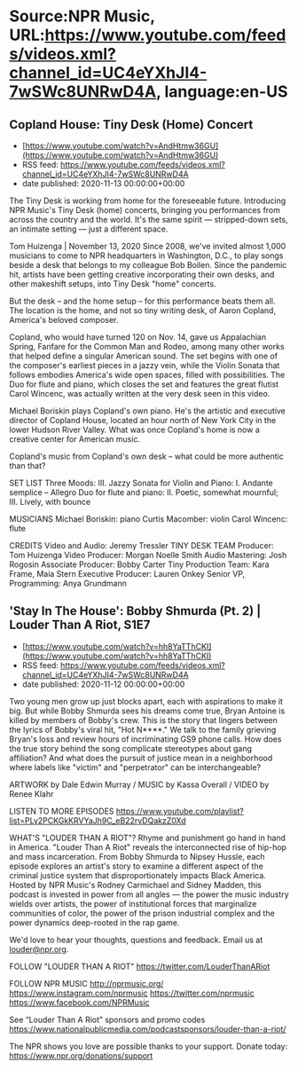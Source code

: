 # Source:NPR Music, URL:https://www.youtube.com/feeds/videos.xml?channel_id=UC4eYXhJI4-7wSWc8UNRwD4A, language:en-US

## Copland House: Tiny Desk (Home) Concert
 - [https://www.youtube.com/watch?v=AndHtmw36GU](https://www.youtube.com/watch?v=AndHtmw36GU)
 - RSS feed: https://www.youtube.com/feeds/videos.xml?channel_id=UC4eYXhJI4-7wSWc8UNRwD4A
 - date published: 2020-11-13 00:00:00+00:00

The Tiny Desk is working from home for the foreseeable future. Introducing NPR Music's Tiny Desk (home) concerts, bringing you performances from across the country and the world. It's the same spirit — stripped-down sets, an intimate setting — just a different space.

Tom Huizenga | November 13, 2020 
Since 2008, we've invited almost 1,000 musicians to come to NPR headquarters in Washington, D.C., to play songs beside a desk that belongs to my colleague Bob Boilen. Since the pandemic hit, artists have been getting creative incorporating their own desks, and other makeshift setups, into Tiny Desk "home" concerts.

But the desk – and the home setup – for this performance beats them all. The location is the home, and not so tiny writing desk, of Aaron Copland, America's beloved composer.

Copland, who would have turned 120 on Nov. 14, gave us Appalachian Spring, Fanfare for the Common Man and Rodeo, among many other works that helped define a singular American sound. The set begins with one of the composer's earliest pieces in a jazzy vein, while the Violin Sonata that follows embodies America's wide open spaces, filled with possibilities. The Duo for flute and piano, which closes the set and features the great flutist Carol Wincenc, was actually written at the very desk seen in this video.

Michael Boriskin plays Copland's own piano. He's the artistic and executive director of Copland House, located an hour north of New York City in the lower Hudson River Valley. What was once Copland's home is now a creative center for American music.

Copland's music from Copland's own desk – what could be more authentic than that?

SET LIST
Three Moods: III. Jazzy
Sonata for Violin and Piano: I. Andante semplice – Allegro
Duo for flute and piano: II. Poetic, somewhat mournful; III. Lively, with bounce

MUSICIANS
Michael Boriskin: piano
Curtis Macomber: violin
Carol Wincenc: flute

CREDITS
Video and Audio: Jeremy Tressler
TINY DESK TEAM
Producer: Tom Huizenga
Video Producer: Morgan Noelle Smith
Audio Mastering: Josh Rogosin
Associate Producer: Bobby Carter
Tiny Production Team: Kara Frame, Maia Stern
Executive Producer: Lauren Onkey
Senior VP, Programming: Anya Grundmann

## 'Stay In The House': Bobby Shmurda (Pt. 2) | Louder Than A Riot, S1E7
 - [https://www.youtube.com/watch?v=hh8YaTThCKI](https://www.youtube.com/watch?v=hh8YaTThCKI)
 - RSS feed: https://www.youtube.com/feeds/videos.xml?channel_id=UC4eYXhJI4-7wSWc8UNRwD4A
 - date published: 2020-11-12 00:00:00+00:00

Two young men grow up just blocks apart, each with aspirations to make it big. But while Bobby Shmurda sees his dreams come true, Bryan Antoine is killed by members of Bobby's crew. This is the story that lingers between the lyrics of Bobby's viral hit, "Hot N****." We talk to the family grieving Bryan's loss and review hours of incriminating GS9 phone calls. How does the true story behind the song complicate stereotypes about gang affiliation? And what does the pursuit of justice mean in a neighborhood where labels like "victim" and "perpetrator" can be interchangeable?

ARTWORK by Dale Edwin Murray / MUSIC by Kassa Overall / VIDEO by Renee Klahr

LISTEN TO MORE EPISODES
https://www.youtube.com/playlist?list=PLy2PCKGkKRVYaJh9C_eB22ryDQakzZ0Xd

WHAT'S "LOUDER THAN A RIOT"?
Rhyme and punishment go hand in hand in America. "Louder Than A Riot" reveals the interconnected rise of hip-hop and mass incarceration. From Bobby Shmurda to Nipsey Hussle, each episode explores an artist's story to examine a different aspect of the criminal justice system that disproportionately impacts Black America. Hosted by NPR Music's Rodney Carmichael and Sidney Madden, this podcast is invested in power from all angles — the power the music industry wields over artists, the power of institutional forces that marginalize communities of color, the power of the prison industrial complex and the power dynamics deep-rooted in the rap game.

We'd love to hear your thoughts, questions and feedback. Email us at louder@npr.org.

FOLLOW "LOUDER THAN A RIOT"
https://twitter.com/LouderThanARiot

FOLLOW NPR MUSIC
http://nprmusic.org/
https://www.instagram.com/nprmusic
https://twitter.com/nprmusic
https://www.facebook.com/NPRMusic

See “Louder Than A Riot” sponsors and promo codes
https://www.nationalpublicmedia.com/podcastsponsors/louder-than-a-riot/

The NPR shows you love are possible thanks to your support. Donate today: https://www.npr.org/donations/support

